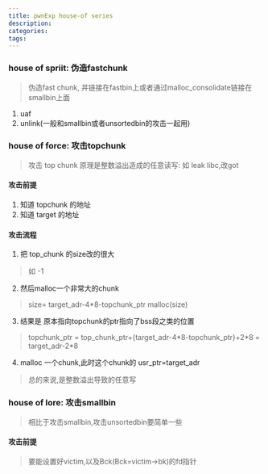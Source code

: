 ```yaml
---
title: pwnExp house-of series 
description: 
categories:
tags: 
---
```


### house of spriit: 伪造fastchunk
> 伪造fast chunk, 并链接在fastbin上或者通过malloc_consolidate链接在smallbin上面

1. uaf
2. unlink(一般和smallbin或者unsortedbin的攻击一起用)

### house of force: 攻击topchunk
> 攻击 top chunk
> 原理是整数溢出造成的任意读写: 如 leak libc,改got 

#### 攻击前提
1. 知道 topchunk 的地址
2. 知道 target 的地址

#### 攻击流程
1. 把 top_chunk 的size改的很大
> 如 -1

2. 然后malloc一个非常大的chunk
> size= target_adr-4\*8-topchunk_ptr
> malloc(size)

3. 结果是 原本指向topchunk的ptr指向了bss段之类的位置
> topchunk_ptr = top_chunk_ptr+{target_adr-4\*8-topchunk_ptr}+2\*8 = target_adr-2\*8

4. malloc 一个chunk,此时这个chunk的 usr_ptr=target_adr

> 总的来说,是整数溢出导致的任意写

### house of lore: 攻击smallbin
> 相比于攻击smallbin,攻击unsortedbin要简单一些

#### 攻击前提
> 要能设置好victim,以及Bck(Bck=victim->bk)的fd指针

